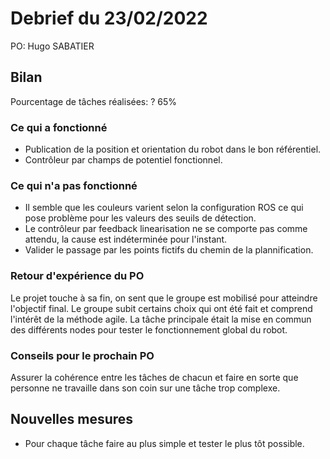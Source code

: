 # Debrief du 23/02/2022

PO: Hugo SABATIER


## Bilan

Pourcentage de tâches réalisées: ? 65%

### Ce qui a fonctionné

* Publication de la position et orientation du robot dans le bon référentiel.
* Contrôleur par champs de potentiel fonctionnel.

### Ce qui n'a pas fonctionné

* Il semble que les couleurs varient selon la configuration ROS ce qui pose problème pour les valeurs des seuils de détection.
* Le contrôleur par feedback linearisation ne se comporte pas comme attendu, la cause est indéterminée pour l'instant.
* Valider le passage par les points fictifs du chemin de la plannification.

### Retour d'expérience du PO

Le projet touche à sa fin, on sent que le groupe est mobilisé pour atteindre l'objectif final. Le groupe subit certains choix qui ont été fait et comprend l'intérêt de la méthode agile. La tâche principale était la mise en commun des différents nodes pour tester le fonctionnement global du robot.

### Conseils pour le prochain PO

Assurer la cohérence entre les tâches de chacun et faire en sorte que personne ne travaille dans son coin sur une tâche trop complexe.


## Nouvelles mesures

* Pour chaque tâche faire au plus simple et tester le plus tôt possible.
